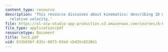 ```yaml
---
content_type: resource
description: 'This resource discusses about kinematics: describing 1D motion, and
  relative velocity.'
file: https://ol-ocw-studio-app-production.s3.amazonaws.com/courses/8-01l-physics-i-classical-mechanics-fall-2005/031b836f835c807392edcb435c8228b1_lec5.pdf
file_type: application/pdf
resourcetype: Document
title: lec5.pdf
uid: 031b836f-835c-8073-92ed-cb435c8228b1
---
```

